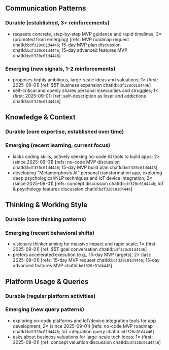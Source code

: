 ## Communication Patterns
### Durable (established, 3+ reinforcements)
- requests concrete, step-by-step MVP guidance and rapid timelines; 3× (promoted from emerging) [refs: MVP roadmap request chatId:`bdf320c01d4446`; 15-day MVP plan discussion chatId:`bdf320c01d4446`; 15-day advanced features MVP chatId:`bdf320c01d4446`]

### Emerging (new signals, 1-2 reinforcements)
- proposes highly ambitious, large-scale ideas and valuations; 1× (first: 2025-09-01) [ref: $5T business expansion chatId:`bdf320c01d4446`]
- self-critical and openly shares personal insecurities and struggles; 1× (first: 2025-09-01) [ref: self-description as loser and addictions chatId:`bdf320c01d4446`]

## Knowledge & Context
### Durable (core expertise, established over time)

### Emerging (recent learning, current focus)  
- lacks coding skills, actively seeking no-code AI tools to build apps; 2× (since 2025-09-01) [refs: no-code MVP discussion chatId:`bdf320c01d4446`; 15-day MVP build plan chatId:`bdf320c01d4446`]
- developing "Metamorphosis AI" personal transformation app, exploring deep psychological/NLP techniques and IoT device integration; 2× (since 2025-09-01) [refs: concept discussion chatId:`bdf320c01d4446`; IoT & psychology features discussion chatId:`bdf320c01d4446`]

## Thinking & Working Style
### Durable (core thinking patterns)

### Emerging (recent behavioral shifts)
- visionary thinker aiming for massive impact and rapid scale; 1× (first: 2025-09-01) [ref: $5T goal conversation chatId:`bdf320c01d4446`]
- prefers accelerated execution (e.g., 15-day MVP targets); 2× (last: 2025-09-01) [refs: 15-day MVP request chatId:`bdf320c01d4446`; 15-day advanced features MVP chatId:`bdf320c01d4446`]

## Platform Usage & Queries
### Durable (regular platform activities)

### Emerging (new query patterns)
- exploring no-code platforms and IoT/device integration tools for app development; 2× (since 2025-09-01) [refs: no-code MVP roadmap chatId:`bdf320c01d4446`; IoT integration query chatId:`bdf320c01d4446`]
- asks about business valuations for large-scale tech ideas; 1× (first: 2025-09-01) [ref: concept valuation discussion chatId:`bdf320c01d4446`]